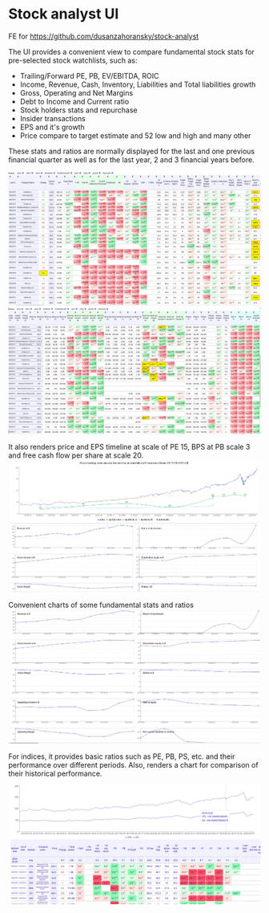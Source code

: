 # Stock analyst UI

FE for https://github.com/dusanzahoransky/stock-analyst

The UI provides a convenient view to compare fundamental stock stats for pre-selected stock watchlists, such as:

 * Trailing/Forward PE, PB, EV/EBITDA, ROIC
 * Income, Revenue, Cash, Inventory, Liabilities and Total liabilities growth
 * Gross, Operating and Net Margins
 * Debt to Income and Current ratio
 * Stock holders stats and repurchase
 * Insider transactions
 * EPS and it's growth
 * Price compare to target estimate and 52 low and high and many other
 
These stats and ratios are normally displayed for the last and one previous financial quarter as well as for the last year, 2 and 3 financial years before. 
 
![Example screenshot 1](./Selection_183.png)
![Example screenshot 2](./Selection_184.png)
 
It also renders price and EPS timeline at scale of PE 15, BPS at PB scale 3 and free cash flow per share at scale 20.
![Example screenshot 3](./Selection_185.png)

Convenient charts of some fundamental stats and ratios  
![Example screenshot 4](./Selection_186.png)

For indices, it provides basic ratios such as PE, PB, PS, etc. and their performance over different periods. Also, renders a chart for comparison of their historical performance.

![Example screenshot 5](./Selection_055.png)
